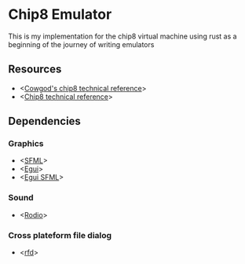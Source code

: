 # Chip8 Emulator

This is my implementation for the chip8 virtual machine using rust as a beginning of the journey of writing emulators

## Resources

- <[Cowgod's chip8 technical reference](http://devernay.free.fr/hacks/chip8/C8TECH10.HTM)>
- <[Chip8 technical reference](https://github.com/mattmikolay/chip-8/wiki/CHIP%E2%80%908-Technical-Reference)>

## Dependencies

### Graphics

- <[SFML](https://docs.rs/sfml/0.20.0/sfml/)>
- <[Egui](https://docs.rs/egui/0.21.0/egui/)>
- <[Egui SFML](https://docs.rs/egui-sfml/0.4.0/egui_sfml/)>

### Sound

- <[Rodio](https://docs.rs/rodio/0.17.1/rodio/)>

### Cross plateform file dialog

- <[rfd](https://docs.rs/rfd/0.11.3/rfd/)>
